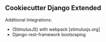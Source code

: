 ## Cookiecutter Django Extended

Additional Integrations:
* (StimulusJS) with webpack [stimulusjs.org]
* Django-rest-framework bootsraping
